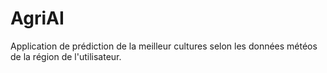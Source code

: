 # AgriAI
Application de prédiction de la meilleur cultures selon les données météos de la région de l'utilisateur.
